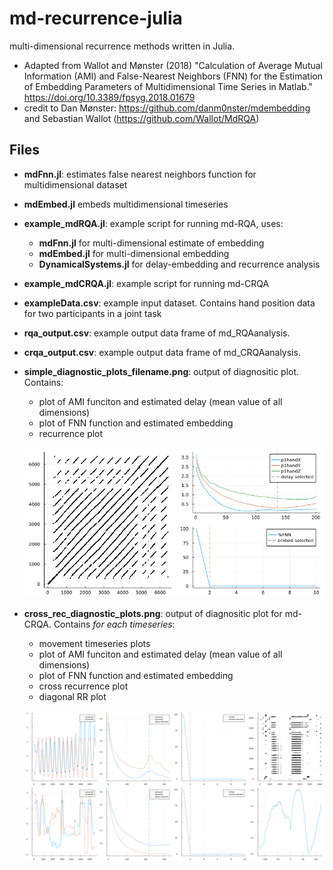 # md-recurrence-julia
multi-dimensional recurrence methods written in Julia. 

- Adapted from Wallot and Mønster (2018) "Calculation of Average Mutual Information (AMI) and False-Nearest Neighbors (FNN) for the Estimation of Embedding Parameters of Multidimensional Time Series in Matlab."  https://doi.org/10.3389/fpsyg.2018.01679
- credit to Dan Mønster: https://github.com/danm0nster/mdembedding and Sebastian Wallot (https://github.com/Wallot/MdRQA)

## Files

- **mdFnn.jl**: estimates false nearest neighbors function for multidimensional dataset
- **mdEmbed.jl** embeds multidimensional timeseries

- **example_mdRQA.jl**: example script for running md-RQA, uses:
  - **mdFnn.jl** for multi-dimensional estimate of embedding
  - **mdEmbed.jl** for multi-dimensional embedding
  - **DynamicalSystems.jl** for delay-embedding and recurrence analysis

- **example_mdCRQA.jl**: example script for running md-CRQA

- **exampleData.csv**: example input dataset. Contains hand position data for two participants in a joint task

- **rqa_output.csv**: example output data frame of md_RQAanalysis.
- **crqa_output.csv**: example output data frame of md_CRQAanalysis.

- **simple_diagnostic_plots_filename.png**: output of diagnositic plot. Contains:

  - plot of AMI funciton and estimated delay (mean value of all dimensions)
  - plot of FNN function and estimated embedding
  - recurrence plot

  ![simple_diagnostic_plots_filename](simple_diagnostic_plots_filename.png)

- **cross_rec_diagnostic_plots.png**: output of diagnositic plot for md-CRQA. Contains *for each timeseries*:
  - movement timeseries plots
  - plot of AMI funciton and estimated delay (mean value of all dimensions)
  - plot of FNN function and estimated embedding
  - cross recurrence plot
  - diagonal RR plot
  
  ![cross_rec_diagnostic_plot](cross_rec_diagnostic_plot.png)






